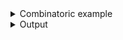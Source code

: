 <details><summary>Combinatoric example</summary>

```no_run
use bpaf::*;

pub fn options() -> OptionParser<bool> {
    let simple = short('s').long("simple").switch();
    simple.to_options()
}

fn main() {
    println!("{:?}", options().run())
}
```

</details>
<details><summary>Output</summary>

If you run the app with no parameters - switch will parse as `false`


<div class='bpaf-doc'>
$ app <br>
false
</div>


Both short and long names produce true


<div class='bpaf-doc'>
$ app -s<br>
true
</div>


<div class='bpaf-doc'>
$ app --simple<br>
true
</div>


In addition to the switch you defined `bpaf` generates switch for user help


<div class='bpaf-doc'>
$ app --help<br>
<p><b>Usage</b>: <tt><b>app</b></tt> [<tt><b>-s</b></tt>]</p><p><div>
<b>Available options:</b></div><dl><dt><tt><b>-s</b></tt>, <tt><b>--simple</b></tt></dt>
<dt><tt><b>-h</b></tt>, <tt><b>--help</b></tt></dt>
<dd>Prints help information</dd>
</dl>
</p>
<style>
div.bpaf-doc {
    padding: 14px;
    background-color:var(--code-block-background-color);
    font-family: "Source Code Pro", monospace;
    margin-bottom: 0.75em;
}
div.bpaf-doc dt { margin-left: 1em; }
div.bpaf-doc dd { margin-left: 3em; }
div.bpaf-doc dl { margin-top: 0; padding-left: 1em; }
div.bpaf-doc  { padding-left: 1em; }
</style>
</div>

</details>